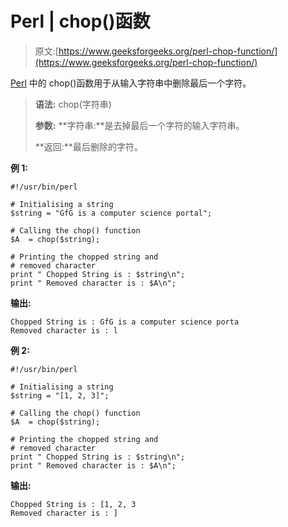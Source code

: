 # Perl | chop()函数

> 原文:[https://www.geeksforgeeks.org/perl-chop-function/](https://www.geeksforgeeks.org/perl-chop-function/)

[Perl](https://www.geeksforgeeks.org/introduction-to-perl/) 中的 chop()函数用于从输入字符串中删除最后一个字符。

> **语法:** chop(字符串)
> 
> **参数:**
> **字符串:**是去掉最后一个字符的输入字符串。
> 
> **返回:**最后删除的字符。

**例 1:**

```
#!/usr/bin/perl

# Initialising a string
$string = "GfG is a computer science portal";

# Calling the chop() function
$A  = chop($string);

# Printing the chopped string and 
# removed character
print " Chopped String is : $string\n";
print " Removed character is : $A\n";
```

 **输出:**

```
Chopped String is : GfG is a computer science porta
Removed character is : l

```

**例 2:**

```
#!/usr/bin/perl

# Initialising a string
$string = "[1, 2, 3]";

# Calling the chop() function
$A  = chop($string);

# Printing the chopped string and 
# removed character
print " Chopped String is : $string\n";
print " Removed character is : $A\n";
```

**输出:**

```
Chopped String is : [1, 2, 3
Removed character is : ]

```